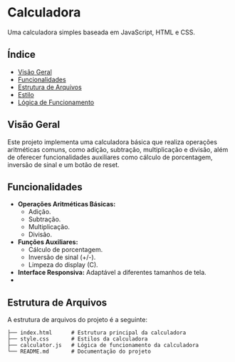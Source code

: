 # Calculadora

Uma calculadora simples baseada em JavaScript, HTML e CSS.

## Índice

- [Visão Geral](#visão-geral)
- [Funcionalidades](#funcionalidades)
- [Estrutura de Arquivos](#estrutura-de-arquivos)
- [Estilo](#estilo)
- [Lógica de Funcionamento](#lógica-de-funcionamento)

## Visão Geral

Este projeto implementa uma calculadora básica que realiza operações aritméticas comuns, como adição, subtração, multiplicação e divisão, além de oferecer funcionalidades auxiliares como cálculo de porcentagem, inversão de sinal e um botão de reset.

## Funcionalidades

- **Operações Aritméticas Básicas:**
  - Adição.
  - Subtração.
  - Multiplicação.
  - Divisão.
- **Funções Auxiliares:**
  - Cálculo de porcentagem.
  - Inversão de sinal (+/-).
  - Limpeza do display (C).
- **Interface Responsiva:** Adaptável a diferentes tamanhos de tela.
- 
## Estrutura de Arquivos

A estrutura de arquivos do projeto é a seguinte:

```plaintext
├── index.html      # Estrutura principal da calculadora
├── style.css       # Estilos da calculadora
├── calculator.js   # Lógica de funcionamento da calculadora
└── README.md       # Documentação do projeto
